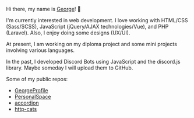 Hi there, my name is [George](https://georgeprofile.netlify.app/)! 👋

I'm currently interested in web development. I love working with HTML/CSS (Sass/SCSS), JavaScript (jQuery/AJAX technologies/Vue), and PHP (Laravel). Also, I enjoy doing some designs (UX/UI).

At present, I am working on my diploma project and some mini projects involving various languages.

In the past, I developed Discord Bots using JavaScript and the discord.js library. Maybe someday I will upload them to GitHub.

Some of my public repos:
- [GeorgeProfile](https://github.com/GogaNotClown/GeorgeProfile)
- [PersonalSpace](https://github.com/GogaNotClown/PersonalSpace)
- [accordion](https://github.com/GogaNotClown/accordion)
- [http-cats](https://github.com/GogaNotClown/http-cats)
